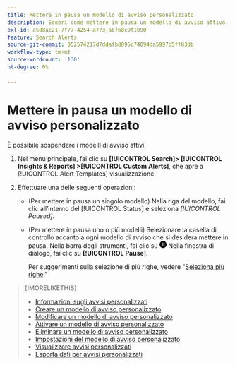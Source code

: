 ```yaml
---
title: Mettere in pausa un modello di avviso personalizzato
description: Scopri come mettere in pausa un modello di avviso attivo.
exl-id: a588ac21-7f77-4254-a773-a6f68c9f1090
feature: Search Alerts
source-git-commit: 052574217d7ddafb8895c74094da5997b5ff83db
workflow-type: tm+mt
source-wordcount: '130'
ht-degree: 0%

---
```


# Mettere in pausa un modello di avviso personalizzato

È possibile sospendere i modelli di avviso attivi.

1. Nel menu principale, fai clic su **[!UICONTROL Search]> [!UICONTROL Insights & Reports] >[!UICONTROL Custom Alerts]**, che apre a [!UICONTROL Alert Templates] visualizzazione.

1. Effettuare una delle seguenti operazioni:

   * (Per mettere in pausa un singolo modello) Nella riga del modello, fai clic all’interno del [!UICONTROL Status] e seleziona *[!UICONTROL Paused]*.

   * (Per mettere in pausa uno o più modelli) Selezionare la casella di controllo accanto a ogni modello di avviso che si desidera mettere in pausa. Nella barra degli strumenti, fai clic su ![Pausa](/help/search-social-commerce/assets/pause.png "Pausa") Nella finestra di dialogo, fai clic su **[!UICONTROL Pause]**.

     Per suggerimenti sulla selezione di più righe, vedere &quot;[Seleziona più righe](/help/search-social-commerce/common-tasks/navigation-editing-selection/multiple-rows-select.md).&quot;

>[!MORELIKETHIS]
>
>* [Informazioni sugli avvisi personalizzati](alert-about.md)
>* [Creare un modello di avviso personalizzato](alert-template-create.md)
>* [Modificare un modello di avviso personalizzato](alert-template-edit.md)
>* [Attivare un modello di avviso personalizzato](alert-template-activate.md)
>* [Eliminare un modello di avviso personalizzato](alert-template-delete.md)
>* [Impostazioni del modello di avviso personalizzato](alert-template-settings.md)
>* [Visualizzare avvisi personalizzati](alert-view.md)
>* [Esporta dati per avvisi personalizzati](alert-export-data.md)
